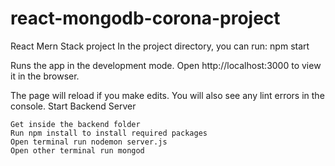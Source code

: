 # react-mongodb-corona-project
React Mern Stack project
In the project directory, you can run:
npm start

Runs the app in the development mode.
Open http://localhost:3000 to view it in the browser.

The page will reload if you make edits.
You will also see any lint errors in the console.
Start Backend Server

    Get inside the backend folder
    Run npm install to install required packages
    Open terminal run nodemon server.js
    Open other terminal run mongod
